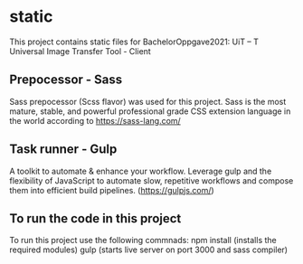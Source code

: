 # static

This project contains static files for BachelorOppgave2021: UiT – T Universal Image Transfer Tool - Client

## Prepocessor - Sass

Sass prepocessor (Scss flavor) was used for this project. Sass is the most mature, stable, and powerful professional grade CSS extension language in the world according to https://sass-lang.com/


## Task runner - Gulp

A toolkit to automate & enhance your workflow.
Leverage gulp and the flexibility of JavaScript to automate slow, repetitive workflows and compose them into efficient build pipelines. (https://gulpjs.com/)

## To run the code in this project

To run this project use the following commnads:
    npm install
        (installs the required modules)
    gulp 
        (starts live server on port 3000 and sass compiler)



